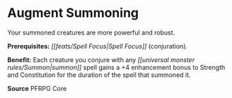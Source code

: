 ﻿---
cssclass: [feats]

---
# Augment Summoning

Your summoned creatures are more powerful and robust.

**Prerequisites:** _[[feats/Spell Focus|Spell Focus]]_ (conjuration).

**Benefit:** Each creature you conjure with any _[[universal monster rules/Summon|summon]]_ spell gains a +4 enhancement bonus to Strength and Constitution for the duration of the spell that summoned it.

**Source** PFRPG Core